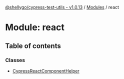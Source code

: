 [@shellygo/cypress-test-utils - v1.0.13](../README.md) / [Modules](../modules.md) / react

# Module: react

## Table of contents

### Classes

- [CypressReactComponentHelper](../classes/react.CypressReactComponentHelper.md)
